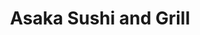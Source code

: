 ---
layout: place
title: "Asaka Sushi and Grill"
permalink: /california/redondo-beach/asaka-sushi-and-grill.html
stateAbbr: CA
stateName: California
cityName: Redondo Beach
seo:
  name: "Asaka Sushi and Grill"
  type: Restaurant
  links: null
description: "Asaka Sushi and Grill serves delicious sushi in Redondo Beach, California. Try fresh Japanese dishes for a great dining experience. "
place_id: ChIJd2R1BFpL3YARAQVURKSVFpw
photos:
  - name: >-
      places/ChIJd2R1BFpL3YARAQVURKSVFpw/photos/AeeoHcJTNSD48SDsPiEuMKjCvEdxgYIPjuJBuf0N9ptfvhoDiw0S4FXwf_L201oB2Ivu3U9QJcQycTGvl4UAyJCy5n5httrHlSb5Qh44d3syC8yZa85JEaXwLuMdcuysnd3xkEZkp84cqGwf1-QFr3uaD0Oe6P7gBQ7D9FE64au1lsopoEIyUWq01zm8uWeareTPdhNbv8XhUNzgUTsmpNSnYdt85IhPVlsuhc7UIIulqAsn6wuG-Sd2WaVKYuRkRIruoknn7eRmJAsbEk1L-Z7jwQOwQkFKx0nkQAt4Uzl6RIEvmSImoHCIgfr9cVdmaB9uPzzwuJnkbgprWu2hNo-_q9Y37bRFUh7zwi19st8pYxLnOTUvl532I1i0dZuafmrVSmrnkHoMLOlecJVTLmY1VysfsnGkPa6fy29tsn7L2CNyIJZb
    widthPx: 4032
    heightPx: 3024
    authorAttributions:
      - displayName: Winnie S
        uri: https://maps.google.com/maps/contrib/116418254005302142023
        photoUri: >-
          https://lh3.googleusercontent.com/a-/ALV-UjV0RpGp5YhWRs9h8gEKEx2346s6hzMhneksdIZ8mN2TTbwVQG_0=s100-p-k-no-mo
    flagContentUri: >-
      https://www.google.com/local/imagery/report/?cb_client=maps_api_places.places_api&image_key=!1e10!2sCIHM0ogKEICAgICc8sr5gAE&hl=en-US
    googleMapsUri: >-
      https://www.google.com/maps/place//data=!3m4!1e2!3m2!1sCIHM0ogKEICAgICc8sr5gAE!2e10!4m2!3m1!1s0x80dd4b5a04756477:0x9c1695a444540501
  - name: >-
      places/ChIJd2R1BFpL3YARAQVURKSVFpw/photos/AeeoHcLYDXOdStewc3hyBLzmz3ztLbWAC-Wey6Ha7XUjSzgqc9rB6rITyE_o-z7tiUAQ5mkhBdfvSQuX5TvBqtsX68pHHPXTfbTt9n1c_2i_q4PEpE12xaAhwta322NQP-whxjr7HQuulWMxwudj1pdHQ6RPUtbbGUY7Z_EWr8El6xznZ5xcDD0S1H8MVh9IPPVFGCx9sCRty_7oqz8jlTAiQqxZJfYKIvLCc7h2MLI7_VrwSHlph86YTvkEFYCrr9fXgGLNlgvlNDtezO227dTOogicjBBLw-I2tCmRFo-ocYmx58U94Chd_joFCrp3sEu0j7j-98-8QYdAIxLhLPH0AprJafp6IH_cwvNkL0L4xpfkFY4-it0ymOPqqJi-xXaVgj2TQz-OIU0svRDVHsJR9c7AItCM6YpOC5auEzpCoAjZ0Zyz
    widthPx: 3024
    heightPx: 4032
    authorAttributions:
      - displayName: Russ Islam
        uri: https://maps.google.com/maps/contrib/109116259722379487896
        photoUri: >-
          https://lh3.googleusercontent.com/a/ACg8ocJpWrHU1OMP4l_boJsrnGFm3K1JwgDqLlkSMpKbMEC3j3qu2A=s100-p-k-no-mo
    flagContentUri: >-
      https://www.google.com/local/imagery/report/?cb_client=maps_api_places.places_api&image_key=!1e10!2sCIHM0ogKEICAgID37JuD8AE&hl=en-US
    googleMapsUri: >-
      https://www.google.com/maps/place//data=!3m4!1e2!3m2!1sCIHM0ogKEICAgID37JuD8AE!2e10!4m2!3m1!1s0x80dd4b5a04756477:0x9c1695a444540501
  - name: >-
      places/ChIJd2R1BFpL3YARAQVURKSVFpw/photos/AeeoHcIJNiShUMsRgfOowAh-YQz3y39Rb7EFNUM9dKuNA8vDnhRu448E-ojNDktMd4u0Rz2SgkQJr_tYflBBRclWPTAau04ctK4tMsieGmA1rWQq06phwJ7BtVNRNn-hvxFpBsPmNn-jTrzJvRfcazyySyyfiKdxhnFpjpswctfqeEAhv32150353bFgSlmS9PXpi-M7uvoAox27-YZgbiAL6JiC-YR0WCCKpO12Of9PJ93maAtr6kE-wkSmywK7XDgLNvmJ4avJKTglYKlKSLGjpRrlRcyt1IqE6KbH98KatnpUXeTF4c72Y6V9720Ct5bsDUd1ZAZAiJWRrERZNV-0Nt-EWgzxYj1zP4acAwMbXmzccc0-zVzoPFTvSolmDUp8y6LIenCGbZS5uAU33iwJIbCeSb-YA2SVcM53TPHHZXA
    widthPx: 3456
    heightPx: 3456
    authorAttributions:
      - displayName: Sue Sublette
        uri: https://maps.google.com/maps/contrib/112183314874035787238
        photoUri: >-
          https://lh3.googleusercontent.com/a-/ALV-UjWp4NW4RarMun-6tOdNf7jkpUzF9EC12j6I_F1Rwkd3m09_vd3hJA=s100-p-k-no-mo
    flagContentUri: >-
      https://www.google.com/local/imagery/report/?cb_client=maps_api_places.places_api&image_key=!1e10!2sCIHM0ogKEICAgICv8eeNeQ&hl=en-US
    googleMapsUri: >-
      https://www.google.com/maps/place//data=!3m4!1e2!3m2!1sCIHM0ogKEICAgICv8eeNeQ!2e10!4m2!3m1!1s0x80dd4b5a04756477:0x9c1695a444540501
  - name: >-
      places/ChIJd2R1BFpL3YARAQVURKSVFpw/photos/AeeoHcJpKoEV08uc9D0xRwKuTZTwbdmxQffWJXtA649SJyvFybmPaU_Uu3gJqrXmD2LODAdfR-rnauhWkpC53Nj6A_AeZvfG0Em-XiXW7ZKQg_etrQJZ0YJnoI8NgZ6fMES8Auy-kv3VlI0cavOHleO4n9jjsH-z-p0qeONgCfzdsW42oHze3yBiZ4lT086Pea-GSePPt-Hh7LkUjekgzbDeCrvSxmGsz1PmiZ0fDilpB4y0vwCw30lFVfG3yEBF_aZLcWz9VmAzlJEHH_fEeC5ilgH7cQW7YiLfqB0PzrGGJqY6VFMxekwGskSMWisdDeiQRqeWtDyOGo9rTTGUYlSRjxQjtRWxhD-cPltETozJoVmkU8nMxtmPn9gTe5jQcGG5QFVsdpp-sbi33Zrzi2TmlFPFqIanRmRFTPayaw1-GT9iwXVkr_3zlFogZHxkSi0v
    widthPx: 4000
    heightPx: 3000
    authorAttributions:
      - displayName: Scott Ewasko
        uri: https://maps.google.com/maps/contrib/101093639353993035143
        photoUri: >-
          https://lh3.googleusercontent.com/a-/ALV-UjXmLiJ6WAnpGPMRRHLLGm4TzdogW0mAtugLD8gcwaVkAikjyT2zWg=s100-p-k-no-mo
    flagContentUri: >-
      https://www.google.com/local/imagery/report/?cb_client=maps_api_places.places_api&image_key=!1e10!2sCIABIhADyc5UzxD0DWe9NPQABd_i&hl=en-US
    googleMapsUri: >-
      https://www.google.com/maps/place//data=!3m4!1e2!3m2!1sCIABIhADyc5UzxD0DWe9NPQABd_i!2e10!4m2!3m1!1s0x80dd4b5a04756477:0x9c1695a444540501
  - name: >-
      places/ChIJd2R1BFpL3YARAQVURKSVFpw/photos/AeeoHcKce8Dbo8Jb3rNf_2zGNq0GgAe_jqo2jl7sRNX9kqXVFwWyEoSzNZ51RBMkSFObIpICDNEnQT_GoIMI-EnpfGeC7fgyOWl9oshtHCOkAOFSpWZ0F6wcDKtMHtSeS_MVEUMHpHEIgwUpSvmdjGL4Tkn4ZvPW7xwI11JbrIn_QrSJDukLPV26vl5TwOrRDBK8NzubCxpc3Ts1hRKaJNhtohTsDlD0ka_rpC6vWKXevnsN90R_Im4kYfX95nqTs6dE_mIkJHtuett7zDemx9I-P4c9ljP4nOpEpFgGhM5ekVHELBN3zxGM4x3NUrdIEswEZQu0ONoYAHO6CyR2XvpPX-7DTk0NJSGCJch4Cp2D6FaWxmZT1gedC9gcIiUlLo2R95x44LK6R0VnJOXa1Ob6-VW25AutkDm8Ci5p01HSBFY1nA
    widthPx: 3024
    heightPx: 4032
    authorAttributions:
      - displayName: Alfonso Delgadillo
        uri: https://maps.google.com/maps/contrib/112659185917484329641
        photoUri: >-
          https://lh3.googleusercontent.com/a-/ALV-UjXQQ2ycSy0CisXJ3QRBOUeOzFRsdPHkRncANs2Rejc2myyql0HWxg=s100-p-k-no-mo
    flagContentUri: >-
      https://www.google.com/local/imagery/report/?cb_client=maps_api_places.places_api&image_key=!1e10!2sCIHM0ogKEICAgIDr_c7aTQ&hl=en-US
    googleMapsUri: >-
      https://www.google.com/maps/place//data=!3m4!1e2!3m2!1sCIHM0ogKEICAgIDr_c7aTQ!2e10!4m2!3m1!1s0x80dd4b5a04756477:0x9c1695a444540501
  - name: >-
      places/ChIJd2R1BFpL3YARAQVURKSVFpw/photos/AeeoHcJ_tUfQrzunvQzQWzk-ck1Vo_Rg1CJfGCAcAz7K_FzLisfrerIVYKfe3u5ujzneNgJxaoj1jlGRtV7m2T1MZZfTqcaCFLq_cQ_W0inYK3TUEEoB_bsfXC0P-FqOkiXg4UBWGhonfdkMI8PzXkimyUuT9FdOeOM-KHzEoJZXv6bZcxIKUOXByxkRkNT1XfI2bZX7JKIn09LhhYKuRhJD1GDhxR-PP02LG9WfvAmFI9X3OEBWsBGgE42yvZaLl91wFqIWsUNgRvqTCR8czimQfXACdCdbVcZSQXV_QQVwk5lZOPqt5hLP3faiRqq4qC2jlqZuEdO0UeGcS5IDQQrDMZx1GDwZAIZ6PS6l8RXTyoyiSdxvnMJCtid7CoqyQEe0-EqXjrUDHkwNKm45q3fB2_rAyjAcZoSvkRP4uEauFjK_5Q
    widthPx: 3024
    heightPx: 4032
    authorAttributions:
      - displayName: Nikole Reed
        uri: https://maps.google.com/maps/contrib/101046431968320945750
        photoUri: >-
          https://lh3.googleusercontent.com/a-/ALV-UjUimAKa0aaNIkY78qu7t2skGM_Q2S-3RYGHgXMUVU7VJrJq6kA4GA=s100-p-k-no-mo
    flagContentUri: >-
      https://www.google.com/local/imagery/report/?cb_client=maps_api_places.places_api&image_key=!1e10!2sCIHM0ogKEICAgICzzsyKCQ&hl=en-US
    googleMapsUri: >-
      https://www.google.com/maps/place//data=!3m4!1e2!3m2!1sCIHM0ogKEICAgICzzsyKCQ!2e10!4m2!3m1!1s0x80dd4b5a04756477:0x9c1695a444540501
  - name: >-
      places/ChIJd2R1BFpL3YARAQVURKSVFpw/photos/AeeoHcKmRepa67fLngkhGhZps5BYuX0c5QJ03D4aKcC4SdzjhBKT24Xz3ahpEBihzkHH3n_GU6o9O8DviKm4Oa1sEFCE1BclPh7sYm4daCXNEeHSYWc9pKh0oP-irUbrsKZgAerdGz2AYqfAPaJKSxDHvpAxJWPabUWkwhhRgQZ6KUm99SfxxJJP2FjOw8fpMsihwXuLGC67vx5632vPvoIyVBBdoUF6gfyQ3P5ndrdbTvdY_BmzzYwFairt8xssgeSfIVCIpWtdMRRRSrMxI7eeaIijqTeyVMCrCZ6GVUBmIqWdK1X5jiVS0Z_lrxBjFQz9ziyKMqIvYc-tn3UwH_nHpxuiGmYHNNaXndxgeOuj_ZmckkTDFSpPIaMZysZ8IadlyGv4rwllkLHMXjsOrjg5SbeLHesbnxelbhKHpJPCNsgeUhgm
    widthPx: 4032
    heightPx: 3024
    authorAttributions:
      - displayName: Jourdan
        uri: https://maps.google.com/maps/contrib/103682883079838197178
        photoUri: >-
          https://lh3.googleusercontent.com/a-/ALV-UjWD2EEcmdRot2dJpVOElrUX71zWkf-k8jccoKDTjCPlRh1Jveca=s100-p-k-no-mo
    flagContentUri: >-
      https://www.google.com/local/imagery/report/?cb_client=maps_api_places.places_api&image_key=!1e10!2sCIHM0ogKEICAgICa07SaggE&hl=en-US
    googleMapsUri: >-
      https://www.google.com/maps/place//data=!3m4!1e2!3m2!1sCIHM0ogKEICAgICa07SaggE!2e10!4m2!3m1!1s0x80dd4b5a04756477:0x9c1695a444540501
  - name: >-
      places/ChIJd2R1BFpL3YARAQVURKSVFpw/photos/AeeoHcJFYB-yy39HC9_NdNKD_u4nUj_NxWxVRQ82Oaub4IqYir-iOM2A1XSgCT2bnBKhn3ABuB0hUuQD_pZbmjFw3rP4smEAEHkP4IVqDShCXc4eS8EXiIbAFrtzYssjxzatniPuUddtk4DJ7JVTemPSA_ZuK3SITTLXjDUAaAs4nvgVwnwrSNnmKIWWdstRJdvekMmXQWXzrG_FJNNgPdmTbd4ygdvyZqu52JBOhcurzsCuMWoDu73h_lxRy0YZhGeB7v2Un34qmuyauu3Czr4rtxRLLz7jki2lnq7v3aQtF7qc8A-lQLiV9uhTUXdzrF0N1KFlmcjke7AsGxiRENwDf21KhPPFDfpaciFvKd8DzkC12_FalTxcEY4RbmtwWxMcMWRz_dLmLZOJFL9EH4MhKvcDE4eO3hbriRDNxhyNIw812g
    widthPx: 4032
    heightPx: 3024
    authorAttributions:
      - displayName: Winnie S
        uri: https://maps.google.com/maps/contrib/116418254005302142023
        photoUri: >-
          https://lh3.googleusercontent.com/a-/ALV-UjV0RpGp5YhWRs9h8gEKEx2346s6hzMhneksdIZ8mN2TTbwVQG_0=s100-p-k-no-mo
    flagContentUri: >-
      https://www.google.com/local/imagery/report/?cb_client=maps_api_places.places_api&image_key=!1e10!2sCIHM0ogKEICAgICc7JWLPw&hl=en-US
    googleMapsUri: >-
      https://www.google.com/maps/place//data=!3m4!1e2!3m2!1sCIHM0ogKEICAgICc7JWLPw!2e10!4m2!3m1!1s0x80dd4b5a04756477:0x9c1695a444540501
  - name: >-
      places/ChIJd2R1BFpL3YARAQVURKSVFpw/photos/AeeoHcKN6E_YWnRrmF_gNk-5Gg48HxlFTGvdHe5SLFZelZElCiQMKYIoROqrrGSHLZh2PGa8jiYTA4L_2JtR7C2QhDQz0umdZ0c_79qDAuWow87xlVQ-LHx64rbKsZFHmmztiQwYrdhwejRvgj5TIZt1nmMcblgoXv07tTUgWo4AEeRP-sbCIyxD8KMq88jfgdM7-kSqgqFFGCj_cgpNOMmv5ZJ8nZIdtiRyUEzKRAHEeSnK0TpNLORD_gD9UPR01Ul5r7GxuaFmhdYAGAgqUBRCkCPRIIvHpok-lLXY1tvUfrQ1vI-c9qGp6g6nL8B3t2jNfqXl-sOABYIg64zaStqnuNbiDftT80Y_ldqhE8kB6DSrDPZoO4GzuURVd4ZjVfBZcQMAg4CwrTvEdrTcVAU5UqrxMRN3br5YQsG-Pwgkhpw
    widthPx: 1512
    heightPx: 2688
    authorAttributions:
      - displayName: john zammiello
        uri: https://maps.google.com/maps/contrib/118335413635651253648
        photoUri: >-
          https://lh3.googleusercontent.com/a-/ALV-UjX1vGmtuEbxHUuZcfT91YL6BsaMuMQ_dVw4b6heS7195gVHLobEYA=s100-p-k-no-mo
    flagContentUri: >-
      https://www.google.com/local/imagery/report/?cb_client=maps_api_places.places_api&image_key=!1e10!2sCIHM0ogKEICAgICJksOeMg&hl=en-US
    googleMapsUri: >-
      https://www.google.com/maps/place//data=!3m4!1e2!3m2!1sCIHM0ogKEICAgICJksOeMg!2e10!4m2!3m1!1s0x80dd4b5a04756477:0x9c1695a444540501
  - name: >-
      places/ChIJd2R1BFpL3YARAQVURKSVFpw/photos/AeeoHcLw4wBg37AsQ2h8x8XybtA60kPkiURYIbD4tqWHH6pdZyiiDVy3unQ4p_brc1unWivZvGksOmy-hUP0D_Ej1ccwkZ2xoG80gBf8n6t6YlgaT7dF2lCbPE6jN9AIDAjqRdGya04kwn0zRNG7oe7vdXgWU60lCxCKLJBgOgfYNb5EIouMbzdb5CusXEw0oVHJie82TbbOZWth--e-JktLh0fPf6Vg2OuoXGxHtGqAe7WjzsaRAdreHC9v38PZtqShT_pMylYX3BpxO3OjJgC2PkYyIA3K3dfu2dbU9ebC4TmQJxMY--5TpvBx9QM9K11B3tK58t-2jciwI-7Kp-6HKlhjrq8sv7l7eqjBF1nhWwyOtZ4L_pkn5ocFb_1P3mdm1RWBMgsijdTuDf6ZNOzqwUutnNJ3zjvX4UnDBOyeNeSeeMZ0
    widthPx: 4032
    heightPx: 3024
    authorAttributions:
      - displayName: Winnie S
        uri: https://maps.google.com/maps/contrib/116418254005302142023
        photoUri: >-
          https://lh3.googleusercontent.com/a-/ALV-UjV0RpGp5YhWRs9h8gEKEx2346s6hzMhneksdIZ8mN2TTbwVQG_0=s100-p-k-no-mo
    flagContentUri: >-
      https://www.google.com/local/imagery/report/?cb_client=maps_api_places.places_api&image_key=!1e10!2sCIHM0ogKEICAgICc8sr4tAE&hl=en-US
    googleMapsUri: >-
      https://www.google.com/maps/place//data=!3m4!1e2!3m2!1sCIHM0ogKEICAgICc8sr4tAE!2e10!4m2!3m1!1s0x80dd4b5a04756477:0x9c1695a444540501
address: 1870 S Elena Ave, Redondo Beach, CA 90277, USA
street: 1870 S Elena Ave
city: Redondo Beach
state: CA
zip: '90277'
country: USA
neighborhood: South Redondo
latitude: '33.816172'
longitude: '-118.386783'
accessibility_options:
  wheelchairAccessibleParking: true
  wheelchairAccessibleEntrance: true
  wheelchairAccessibleRestroom: true
  wheelchairAccessibleSeating: true
business_status: OPERATIONAL
name: Asaka Sushi and Grill
google_maps_links:
  directionsUri: >-
    https://www.google.com/maps/dir//''/data=!4m7!4m6!1m1!4e2!1m2!1m1!1s0x80dd4b5a04756477:0x9c1695a444540501!3e0
  placeUri: https://maps.google.com/?cid=11247341652157924609
  writeAReviewUri: >-
    https://www.google.com/maps/place//data=!4m3!3m2!1s0x80dd4b5a04756477:0x9c1695a444540501!12e1
  reviewsUri: >-
    https://www.google.com/maps/place//data=!4m4!3m3!1s0x80dd4b5a04756477:0x9c1695a444540501!9m1!1b1
  photosUri: >-
    https://www.google.com/maps/place//data=!4m3!3m2!1s0x80dd4b5a04756477:0x9c1695a444540501!10e5
primary_type: Japanese Restaurant
opening_hours:
  regular: null
  current: null
secondary_opening_hours:
  regular:
    weekdayDescriptions: null
    type: null
  current:
    weekdayDescriptions: null
    type: null
phone: (310) 373-5999
price_level: PRICE_LEVEL_MODERATE
price_range: $20 &ndash; $30
rating: '4.4'
rating_count: 229
website: null
reviews: null
parking_options: null
payment_options: null
allow_dogs: null
curbside_pickup: null
delivery: null
dine_in: null
good_for_children: null
good_for_groups: null
good_for_sports: null
live_music: null
menu_for_children: null
outdoor_seating: null
reservable: null
restroom: null
serves_beer: null
serves_breakfast: null
serves_brunch: null
serves_cocktails: null
serves_coffee: null
serves_dinner: null
serves_dessert: null
serves_lunch: null
serves_vegetarian_food: null
serves_wine: null
takeout: null
summary: null

---
